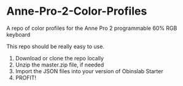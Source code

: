 # Anne-Pro-2-Color-Profiles
A repo of color profiles for the Anne Pro 2 programmable 60% RGB keyboard

This repo should be really easy to use.
1. Download or clone the repo locally
2. Unzip the master.zip file, if needed
3. Import the JSON files into your version of Obinslab Starter
4. PROFIT!
